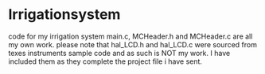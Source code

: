 # Irrigationsystem
code for my irrigation system
main.c, MCHeader.h and MCHeader.c are all my own work. please note that hal_LCD.h and hal_LCD.c were sourced from texes instruments sample code and as such is NOT my work. I have included them as they complete the project file i have sent.
